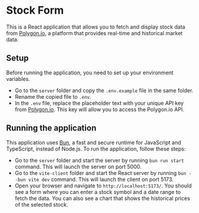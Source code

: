 # Stock Form

This is a React application that allows you to fetch and display stock data from [Polygon.io](https://polygon.io/), a platform that provides real-time and historical market data.

## Setup

Before running the application, you need to set up your environment variables.

- Go to the `server` folder and copy the `.env.example` file in the same folder.
- Rename the copied file to `.env`.
- In the `.env` file, replace the placeholder text with your unique API key from [Polygon.io](https://polygon.io/dashboard/api-keys). This key will allow you to access the Polygon.io API.

## Running the application

This application uses [Bun](https://bun.sh/), a fast and secure runtime for JavaScript and TypeScript, instead of Node.js.
To run the application, follow these steps:

- Go to the `server` folder and start the server by running `bun run start` command. This will launch the server on port 5000.
- Go to the `vite-client` folder and start the React server by running `bun --bun vite dev` command. This will launch the client on port 5173.
- Open your browser and navigate to `http://localhost:5173/`. You should see a form where you can enter a stock symbol and a date range to fetch the data. You can also see a chart that shows the historical prices of the selected stock.
